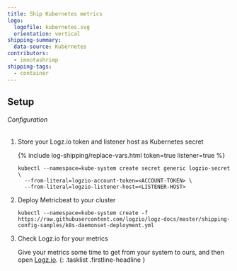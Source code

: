 ```yaml
---
title: Ship Kubernetes metrics
logo:
  logofile: kubernetes.svg
  orientation: vertical
shipping-summary:
  data-source: Kubernetes
contributors:
  - imnotashrimp
shipping-tags:
  - container
---
```


## Setup

###### Configuration

1.  Store your Logz.io token and listener host as Kubernetes secret

    {% include log-shipping/replace-vars.html token=true listener=true %}

    ```shell
    kubectl --namespace=kube-system create secret generic logzio-secret \
      --from-literal=logzio-account-token=<ACCOUNT-TOKEN> \
      --from-literal=logzio-listener-host=<LISTENER-HOST>
    ```

2.  Deploy Metricbeat to your cluster

    ```shell
    kubectl --namespace=kube-system create -f https://raw.githubusercontent.com/logzio/logz-docs/master/shipping-config-samples/k8s-daemonset-deployment.yml
    ```

3.  Check Logz.io for your metrics

    Give your metrics some time to get from your system to ours, and then open [Logz.io](https://app.logz.io/#/dashboard/kibana).
{: .tasklist .firstline-headline }